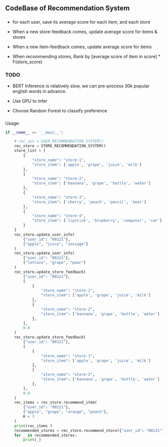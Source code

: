 ## CodeBase of Recommendation System 



### 

- for each user, save its average score for each item, and each store 

- When a new store-feedback comes, update average score for items & stores

- When a new item-feedback comes, update average score for items  

- When recommending stores, Rank by [average score of item in score] * F(store_score)  


### TODO 

- BERT Inference is relatively slow, we can pre-process 30k popular english words in advance. 

- Use GPU to infer 

- Choose Random Forest to classify preference 





###
Usage:
```python
if __name__ == '__main__':  

	# rec_sys = USER_RECOMMENDATION_SYSTEM() 
	rec_store = STORE_RECOMMENDATION_SYSTEM()  
	store_list = [
		{
			"store_name": "store-1", 
			"store_item": ['apple', 'grape', 'juice', 'milk'] 
		}, 
		{
			"store_name": "store-2", 
			"store_item": ['bannana', 'grape', 'bottle', 'water'] 
		},
		{
			"store_name": "store-3", 
			"store_item": ['cherry', 'peach', 'pencil', 'bear'] 
		},
		{
			"store_name": "store-4", 
			"store_item": ['lipstick', 'blueberry', 'computer', 'car'] 
		}
	]
	rec_store.update_user_info(
		{"user_id": "00121"}, 
		["apple", "juice", "sossage"]
	) 
	rec_store.update_user_info(
		{"user_id": "00121"}, 
		["lettace", "grape", "pear"] 
	)  
	rec_store.update_store_feedback(
		{"user_id": "00121"}, 
		[
			{
				"store_name": "store-1", 
				"store_item": ['apple', 'grape', 'juice', 'milk'] 
			}, 
			{
				"store_name": "store-2", 
				"store_item": ['bannana', 'grape', 'bottle', 'water'] 
			},
		], 
		0.8
	)
	rec_store.update_store_feedback(
		{"user_id": "00121"}, 
		[
			{
				"store_name": "store-1", 
				"store_item": ['apple', 'grape', 'juice', 'milk'] 
			}, 
			{
				"store_name": "store-2", 
				"store_item": ['bannana', 'grape', 'bottle', 'water'] 
			},
		], 
		0.8
	)
	rec_items = rec_store.recommend_item(
		{"user_id": "00121"}, 
		["apple", "grape", "orange", "peach"], 
		K = 3 
	)
	print(rec_items )
	recommended_stores = rec_store.recommend_store({"user_id": "00121"}, store_list)
	for _ in recommended_stores: 
		print(_) 
```